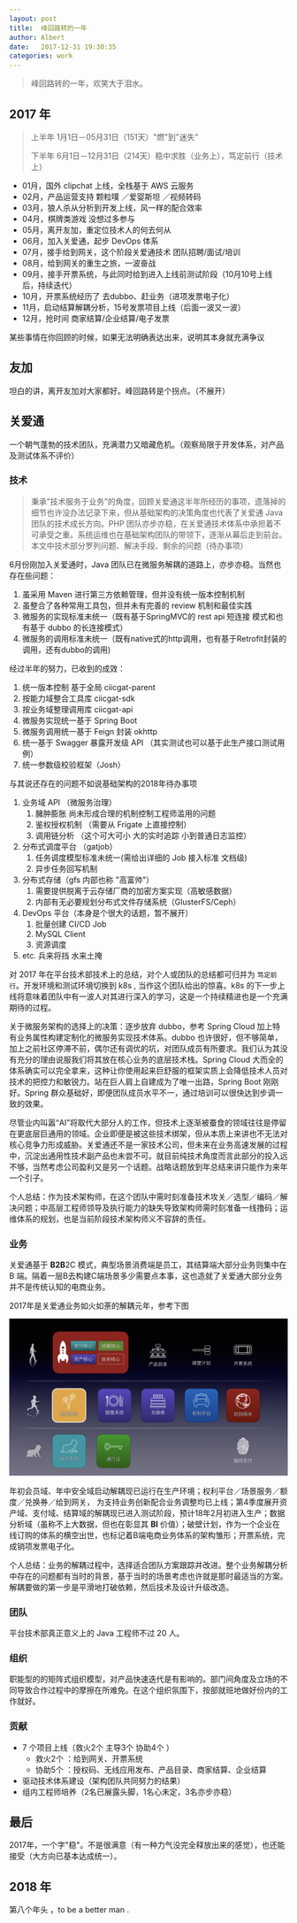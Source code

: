 ```yaml
---
layout: post
title:  峰回路转的一年
author: Albert
date:   2017-12-31 19:30:35
categories: work
---
```


> 峰回路转的一年，欢笑大于泪水。

## 2017 年

>上半年 1月1日－05月31日（151天）"燃"到"迷失"
>
>下半年 6月1日－12月31日（214天）稳中求胜（业务上），笃定前行（技术上）

- 01月，国外 clipchat 上线，全栈基于 AWS 云服务
- 02月，产品运营支持 颗粒噗 ／爱婴斯坦 ／视频转码
- 03月，狼人杀从分析到开发上线，风一样的配合效率
- 04月，棋牌类游戏 没想过多参与
- 05月，离开友加，重定位技术人的何去何从 
- 06月，加入关爱通，起步 DevOps 体系
- 07月，接手给到网关，这个阶段关爱通技术 团队招聘/面试/培训
- 08月，给到网关的重生之旅，一波奋战
- 09月，接手开票系统，与此同时给到进入上线前测试阶段（10月10号上线后，持续迭代）
- 10月，开票系统经历了 去dubbo、赶业务（进项发票电子化）
- 11月，启动结算解耦分析，15号发票项目上线（后面一波又一波）
- 12月，抢时间 商家结算/企业结算/电子发票 

某些事情在你回顾的时候，如果无法明确表达出来，说明其本身就充满争议

## 友加

坦白的讲，离开友加对大家都好。峰回路转是个拐点。（不展开）

## 关爱通

一个朝气蓬勃的技术团队，充满潜力又暗藏危机。（观察局限于开发体系，对产品及测试体系不评价）

### 技术

> 秉承”技术服务于业务”的角度，回顾关爱通这半年所经历的事项，遗落掉的细节也许没办法记录下来，但从基础架构的决策角度也代表了关爱通 Java 团队的技术成长方向。PHP 团队亦步亦稳，在关爱通技术体系中承担着不可承受之重。系统运维也在基础架构团队的带领下，逐渐从幕后走到前台。本文中技术部分罗列问题、解决手段、剩余的问题（待办事项）

6月份刚加入关爱通时，Java 团队已在微服务解耦的道路上，亦步亦稳。当然也存在些问题：

1. 虽采用 Maven 进行第三方依赖管理，但并没有统一版本控制机制
2. 虽整合了各种常用工具包，但并未有完善的 review 机制和最佳实践
3. 微服务的实现标准未统一（既有基于SpringMVC的 rest api 短连接 模式和也有基于 dubbo 的长连接模式）
4. 微服务的调用标准未统一（既有native式的http调用，也有基于Retrofit封装的调用，还有dubbo的调用)

经过半年的努力，已收到的成效：

1. 统一版本控制 基于全局 ciicgat-parent
2. 按能力域整合工具库 ciicgat-sdk
3. 按业务域整理调用库 ciicgat-api
4. 微服务实现统一基于 Spring Boot 
5. 微服务调用统一基于 Feign 封装 okhttp
6. 统一基于 Swagger 暴露开发级 API （其实测试也可以基于此生产接口测试用例）
7. 统一参数级校验框架（Josh） 

与其说还存在的问题不如说基础架构的2018年待办事项

1. 业务域 API （微服务治理）
   1. 臃肿膨胀 尚未形成合理的机制控制工程师滥用的问题
   2. 鉴权授权机制 （需要从 Frigate 上直接控制） 
   3. 调用链分析 （这个可大可小 大的实时追踪 小到普通日志监控）
2. 分布式调度平台 （gatjob）
   1. 任务调度模型标准未统一(需给出详细的 Job 接入标准 文档级)
   2. 异步任务回写机制
3. 分布式存储（gfs 内部也称 "高富帅"）
   1. 需要提供脱离于云存储厂商的加密方案实现（高敏感数据）
   2. 内部有无必要规划分布式文件存储系统（GlusterFS/Ceph）
4. DevOps 平台（本身是个很大的话题，暂不展开）
   1. 批量创建 CI/CD Job 
   2. MySQL Client
   3. 资源调度 
5. etc. 兵来将挡 水来土掩

对 2017 年在平台技术部技术上的总结，对个人或团队的总结都可归并为 `笃定前行`。开发环境和测试环境切换到 k8s , 当作这个团队给出的惊喜。k8s 的下一步上线将意味着团队中有一波人对其进行深入的学习，这是一个持续精进也是一个充满期待的过程。

关于微服务架构的选择上的决策：逐步放弃 dubbo，参考 Spring Cloud 加上特有业务属性构建定制化的微服务实现技术体系。dubbo 也许很好，但不够简单，加上之前社区停滞不前，偶尔还有调优的坑，对团队成员有所要求。我们认为其没有充分的理由说服我们将其放在核心业务的底层技术栈。Spring Cloud 大而全的体系确实可以完全拿来，这种让你使用起来巨舒服的框架实质上会降低技术人员对技术的把控力和敏锐力。站在巨人肩上自建成为了唯一出路，Spring Boot 刚刚好。Spring 群众基础好，即便团队成员水平不一，通过培训可以很快达到步调一致的效果。

尽管业内叫嚣“AI”将取代大部分人的工作，但技术上逐渐被蚕食的领域往往是停留在更底层巨通用的领域。企业即便是被这些技术绑架，但从本质上来讲也不无法对核心竞争力形成威胁。关爱通还不是一家技术公司，但未来在业务高速发展的过程中，沉淀出通用性技术副产品也未尝不可。就目前纯技术角度而言此部分的投入远不够，当然考虑公司盈利又是另一个话题。战略话题放到年总结来讲只能作为来年一个引子。

个人总结：作为技术架构师，在这个团队中需时刻准备技术攻关／选型／编码／解决问题；中高层工程师领导及执行能力的缺失导致架构师需时刻准备一线撸码；运维体系的规划，也是当前阶段技术架构师义不容辞的责任。

### 业务

关爱通基于 **B2B**2C 模式，典型场景消费端是员工，其结算端大部分业务则集中在 B 端。隔着一层B去构建C端场景多少需要点本事，这也造就了关爱通大部分业务并不是传统认知的电商业务。

2017年是关爱通业务如火如荼的解耦元年，参考下图

![成长的印记](../assets/images/architect-overview_GAT-2017_12.001.jpeg)

年初会员域、年中安全域启动解耦现已运行在生产环境；权利平台／场景服务／额度／兑换券／给到网关， 为支持业务创新配合业务调整均已上线；第4季度展开资产域、支付域、结算域的解耦现已进入测试阶段，预计18年2月初进入生产；数据分析域（虽称不上大数据，但也在彰显其 **BI** 价值）；破壁计划，作为一个企业在线订购的体系的横空出世，也标记着B端电商业务体系的架构雏形；开票系统，完成销项发票电子化。

个人总结：业务的解耦过程中，选择适合团队方案跟踪并改进。整个业务解耦分析中存在的问题都有当时的背景，基于当时的场景考虑也许就是那时最适当的方案。解耦要做的第一步是平滑地打破依赖，然后技术及设计升级改造。

### 团队

平台技术部真正意义上的 Java 工程师不过 20 人。

### 组织

职能型的的矩阵式组织模型，对产品快速迭代是有影响的。部门间角度及立场的不同导致合作过程中的摩擦在所难免。在这个组织氛围下，按部就班地做好份内的工作就好。

### 贡献

* 7 个项目上线（救火2个 主导3个  协助4个 ）
  * 救火2个 ：给到网关、开票系统
  * 协助5个 ：授权码、无线应用发布、产品目录、商家结算、企业结算
* 驱动技术体系建设（架构团队共同努力的结果）
* 组内工程师培养（2名已展露头脚，1名心未定，3名亦步亦稳）

## 最后

2017年，一个字"稳"。不是很满意（有一种力气没完全释放出来的感觉），也还能接受（大方向已基本达成统一）。

## 2018 年

第八个年头 ，to be a better man .
